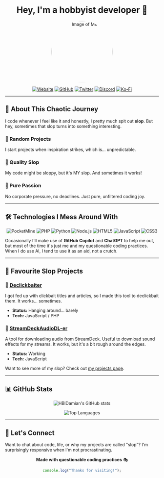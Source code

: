 <div align="center">
  
# Hey, I'm a hobbyist developer 👋

</div>

<div align="center">
  <img src="https://hbidamian.xyz/assets/images/pfp.png" height="200px" width="200px" alt="Image of Me" style="border-radius: 50%;">
</div>

<div align="center">
  
[![Website](https://img.shields.io/badge/🌐_trinculo.xyz-FF6B6B?style=for-the-badge&logo=web&logoColor=white)](https://trinculo.xyz)
[![GitHub](https://img.shields.io/badge/GitHub-181717?style=for-the-badge&logo=github&logoColor=white)](https://github.com/hbidamian)
[![Twitter](https://img.shields.io/badge/Twitter-1DA1F2?style=for-the-badge&logo=twitter&logoColor=white)](https://x.com/hbidamian)
[![Discord](https://img.shields.io/badge/Discord-5865F2?style=for-the-badge&logo=discord&logoColor=white)](https://discord.gg/8Cbz8RAeJx)
[![Ko-Fi](https://img.shields.io/badge/Ko--fi-F16061?style=for-the-badge&logo=ko-fi&logoColor=white)](https://ko-fi.com/K3K1DDCHM)

</div>

---

## 🎯 About This Chaotic Journey

I code whenever I feel like it and honestly, I pretty much spit out **slop**. But hey, sometimes that slop turns into something interesting.

### 🎲 Random Projects

I start projects when inspiration strikes, which is... unpredictable.

### 🎨 Quality Slop

My code might be sloppy, but it's MY slop. And sometimes it works!

### 💝 Pure Passion

No corporate pressure, no deadlines. Just pure, unfiltered coding joy.

---

## 🛠️ Technologies I Mess Around With

<div align="center">

![PocketMine](https://img.shields.io/badge/PocketMine-MP?style=for-the-badge&logo=php&color=dfdb57)
![PHP](https://img.shields.io/badge/PHP-777BB4?style=for-the-badge&logo=php&logoColor=white)
![Python](https://img.shields.io/badge/Python-3776AB?style=for-the-badge&logo=python&logoColor=white)
![Node.js](https://img.shields.io/badge/Node.js-339933?style=for-the-badge&logo=nodedotjs&logoColor=white)
![HTML5](https://img.shields.io/badge/HTML5-E34F26?style=for-the-badge&logo=html5&logoColor=white)
![JavaScript](https://img.shields.io/badge/JavaScript-F7DF1E?style=for-the-badge&logo=javascript&logoColor=black)
![CSS3](https://img.shields.io/badge/CSS3-1572B6?style=for-the-badge&logo=css3&logoColor=white)

</div>

Occasionally I'll make use of **GitHub Copilot** and **ChatGPT** to help me out, but most of the time it's just me and my questionable coding practices. When I do use AI, I tend to use it as an aid, not a crutch.

---

## 🚀 Favourite Slop Projects

### 📂 [Declickbaiter](https://github.com/HBIDamian/Damian-s-AI-Trinkets/tree/main/Declickbaiter)

I got fed up with clickbait titles and articles, so I made this tool to declickbait them. It works... sometimes.

- **Status:** Hanging around... barely
- **Tech:** JavaScript / PHP

### 🎵 [StreamDeckAudioDL-er](https://hbidamian.github.io/StreamDeckAudioDownloader/)

A tool for downloading audio from StreamDeck. Useful to download sound effects for my streams. It works, but it's a bit rough around the edges.

- **Status:** Working
- **Tech:** JavaScript

Want to see more of my slop? Check out [my projects page](https://trinculo.xyz/projects).

---

## 📊 GitHub Stats

<div align="center">
  
![HBIDamian's GitHub stats](https://github-readme-stats.vercel.app/api?username=hbidamian&show_icons=true&theme=radical&hide_border=true)

![Top Languages](https://github-readme-stats.vercel.app/api/top-langs/?username=hbidamian&layout=compact&theme=radical&hide_border=true)

</div>

---

## 💬 Let's Connect

Want to chat about code, life, or why my projects are called "slop"? I'm surprisingly responsive when I'm not procrastinating.

<div align="center">

**Made with questionable coding practices** 🎭

```javascript
console.log("Thanks for visiting!");
```

</div>
